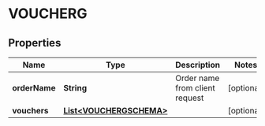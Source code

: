 

# VOUCHERG


## Properties

| Name | Type | Description | Notes |
|------------ | ------------- | ------------- | -------------|
|**orderName** | **String** | Order name from client request |  [optional] |
|**vouchers** | [**List&lt;VOUCHERGSCHEMA&gt;**](VOUCHERGSCHEMA.md) |  |  [optional] |



